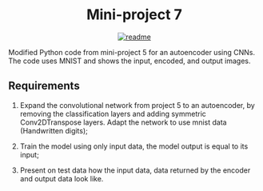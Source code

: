 <div align="center">
<h1>Mini-project 7</h1>
</div>

<div align="center">

[![readme](https://img.shields.io/badge/README-in_Polish-red)](https://github.com/mbednarek98/School-Projects/blob/master/MIW/MIW7/README.pl-PL.md)

</div>

Modified Python code from mini-project 5 for an autoencoder using CNNs. The code uses MNIST and shows the input, encoded, and output images.

## Requirements

1. Expand the convolutional network from project 5 to an autoencoder, by removing the classification layers and adding symmetric Conv2DTranspose layers. Adapt the network to use mnist data (Handwritten digits); 

2. Train the model using only input data, the model output is equal to its input; 

3. Present on test data how the input data, data returned by the encoder and output data look like.
